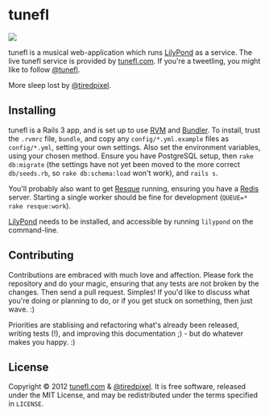 tunefl
======

![](http://tunefl.com/assets/logo-978062079879cb3fb28cf9c8d4ae5dfd.png)

tunefl is a musical web-application which runs [LilyPond](http://lilypond.org)
as a service. The live tunefl service is provided by
[tunefl.com](http://tunefl.com). If you're a tweetling, you might like to follow
[@tunefl](http://twitter.com/tunefl).

More sleep lost by [@tiredpixel](http://twitter.com/tiredpixel).


Installing
----------

tunefl is a Rails 3 app, and is set up to use [RVM](http://rvm.io/) and
[Bundler](http://gembundler.com/). To install, trust the `.rvmrc` file,
`bundle`, and copy any `config/*.yml.example` files as `config/*.yml`,
setting your own settings. Also set the environment variables, using your
chosen method. Ensure you have PostgreSQL setup, then `rake db:migrate` (the
settings have not yet been moved to the more correct `db/seeds.rb`, so
`rake db:schema:load` won't work), and `rails s`.

You'll probably also want to get [Resque](http://github.com/defunkt/resque/)
running, ensuring you have a [Redis](http://redis.io/) server. Starting a single
worker should be fine for development (`QUEUE=* rake resque:work`).

[LilyPond](http://lilypond.org) needs to be installed, and accessible by
running `lilypond` on the command-line.


Contributing
------------

Contributions are embraced with much love and affection. Please fork the
repository and do your magic, ensuring that any tests are not broken by the
changes. Then send a pull request. Simples! If you'd like to discuss what you're
doing or planning to do, or if you get stuck on something, then just wave. :)

Priorities are stablising and refactoring what's already been released, writing
tests (!), and improving this documentation ;) - but do whatever makes you
happy. :)


License
-------

Copyright © 2012 [tunefl.com](http://tunefl.com) &
[@tiredpixel](http://twitter.com/tiredpixel). It is free software, released
under the MIT License, and may be redistributed under the terms specified in
`LICENSE`.

